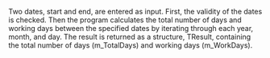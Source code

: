 Two dates, start and end, are entered as input. First, the validity of the dates is checked. Then the program calculates the total number of days and working days between the specified dates by iterating through each year, month, and day. The result is returned as a structure, TResult, containing the total number of days (m_TotalDays) and working days (m_WorkDays).
